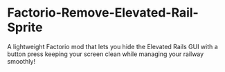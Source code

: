 # Factorio-Remove-Elevated-Rail-Sprite
A lightweight Factorio mod that lets you hide the Elevated Rails GUI with a button press keeping your screen clean while managing your railway smoothly! 
